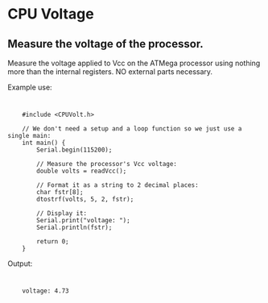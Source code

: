# CPU Voltage

## Measure the voltage of the processor.

Measure the voltage applied to Vcc on the ATMega processor using nothing more than the internal registers.
NO external parts necessary. 

Example use:

#
```
    #include <CPUVolt.h>
    
    // We don't need a setup and a loop function so we just use a single main:
    int main() {
        Serial.begin(115200);
    
        // Measure the processor's Vcc voltage:
        double volts = readVcc();
    
        // Format it as a string to 2 decimal places:
        char fstr[8];
        dtostrf(volts, 5, 2, fstr);
    
        // Display it:
        Serial.print("voltage: ");
        Serial.println(fstr);
    
        return 0;
    }
```

Output:

#
```
    voltage: 4.73
```

